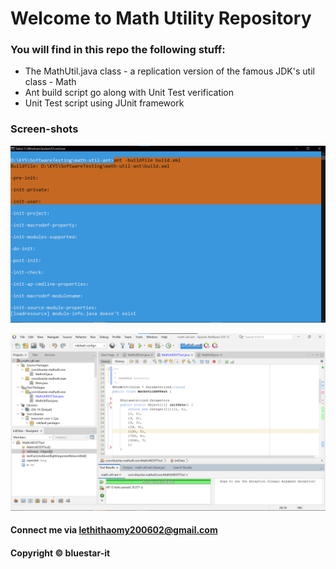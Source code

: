 # Welcome to Math Utility Repository

### You will find in this repo the following stuff:

* The MathUtil.java class - a replication version of the famous JDK's util class - Math
* Ant build script go along with Unit Test verification
* Unit Test script using JUnit framework 

### Screen-shots

![Build process with Ant](https://github.com/bluestar-it/math-util-ant/blob/main/screenshot/build-process-with-ant.png)

![DDT source code using JUnit](https://github.com/bluestar-it/math-util-ant/blob/main/screenshot/unit-test-with-ddt.png)

#### Connect me via lethithaomy200602@gmail.com

#### Copyright &#169; bluestar-it